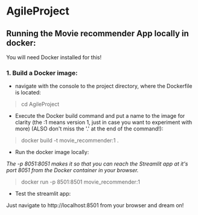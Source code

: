 # AgileProject

## Running the Movie recommender App locally in docker:
You will need Docker installed for this!
### 1. Build a Docker image:
 - navigate with the console to the project directory, where the Dockerfile is located:
> cd AgileProject

- Execute the Docker build command and put a name to the image for clarity (the :1 means version 1, just in case you want to experiment with more) (ALSO don't miss the '.' at the end of the command!):
> docker build -t movie_recommender:1 .

- Run the docker image locally:

<i>The -p 8051:8051 makes it so that you can reach the Streamlit app at it's port 8051 from the Docker container in your browser.</i>
> docker run -p 8501:8501 movie_recommender:1
- Test the streamlit app:

Just navigate to http://localhost:8501 from your browser and dream on! 